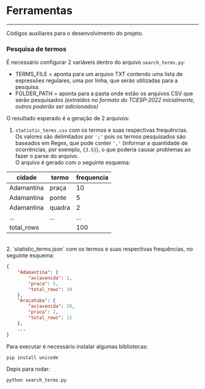 # Ferramentas
---

Códigos auxiliares para o desenvolvimento do projeto.

### **Pesquisa de termos**
  
É necessário configurar 2 variáveis dentro do arquivo `search_terms.py`:
- TERMS_FILE = aponta para um arquivo TXT contendo uma lista de expressões regulares, uma por linha, que serão utilizadas para a pesquisa.
- FOLDER_PATH = aponta para a pasta onde estão os arquivos CSV que serão pesquisados *(extraídos no formato do TCESP-2022 inicialmente, outros poderão ser adicionados)*

O resultado esperado é a geração de 2 arquivos:
1. `statistic_terms.csv` com os termos e suas respectivas frequências. <br>
Os valores são  delimitados por `';'` pois os termos pesquisados são baseados em Regex, que pode conter `','` (informar a quantidade de ocorrências, por exemplo, `{3.5}`), o que poderia causar problemas ao fazer o parse do arquivo.<br>
O arquivo é gerado com o seguinte esquema:

| cidade | termo | frequencia | 
|--------|-------|------------| 
| Adamantina | praça | 10 |
| Adamantina | ponte | 5 |
| Adamantina | quadra | 2 |
| ... | ... | ... |
| total_rows |  | 100 |
<br>
2. `statistic_terms.json` com os termos e suas respectivas frequências, no seguinte esquema:

```json
{
    "Adamantina": {
        "av|avenida": 1,
        "praca": 5,
        "total_rows": 10
    },
    "Araçatuba": {
        "av|avenida": 10,
        "praca": 2,
        "total_rows": 12
    },
    ...
}
```

Para executar é necessário instalar algumas bibliotecas:

```bash
pip install unicode
```

Depis para rodar:

```bash
python search_terms.py
```


